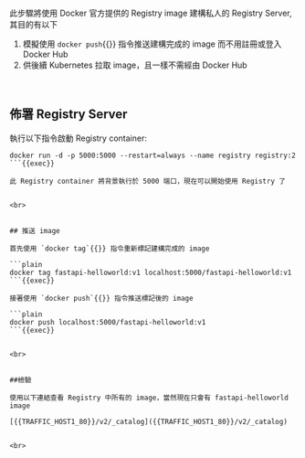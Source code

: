 

<br>


此步驟將使用 Docker 官方提供的 Registry image 建構私人的 Registry Server, 其目的有以下
1. 模擬使用 `docker push`{{}} 指令推送建構完成的 image 而不用註冊或登入 Docker Hub
2. 供後續 Kubernetes 拉取 image，且一樣不需經由 Docker Hub


<br>


## 佈署 Registry Server

執行以下指令啟動 Registry container:

```plain
docker run -d -p 5000:5000 --restart=always --name registry registry:2
```{{exec}}

此 Registry container 將背景執行於 5000 端口，現在可以開始使用 Registry 了


<br>


## 推送 image

首先使用 `docker tag`{{}} 指令重新標記建構完成的 image

```plain
docker tag fastapi-helloworld:v1 localhost:5000/fastapi-helloworld:v1
```{{exec}}

接著使用 `docker push`{{}} 指令推送標記後的 image

```plain
docker push localhost:5000/fastapi-helloworld:v1
```{{exec}}


<br>


##檢驗

使用以下連結查看 Registry 中所有的 image，當然現在只會有 fastapi-helloworld image

[{{TRAFFIC_HOST1_80}}/v2/_catalog]({{TRAFFIC_HOST1_80}}/v2/_catalog)


<br>

